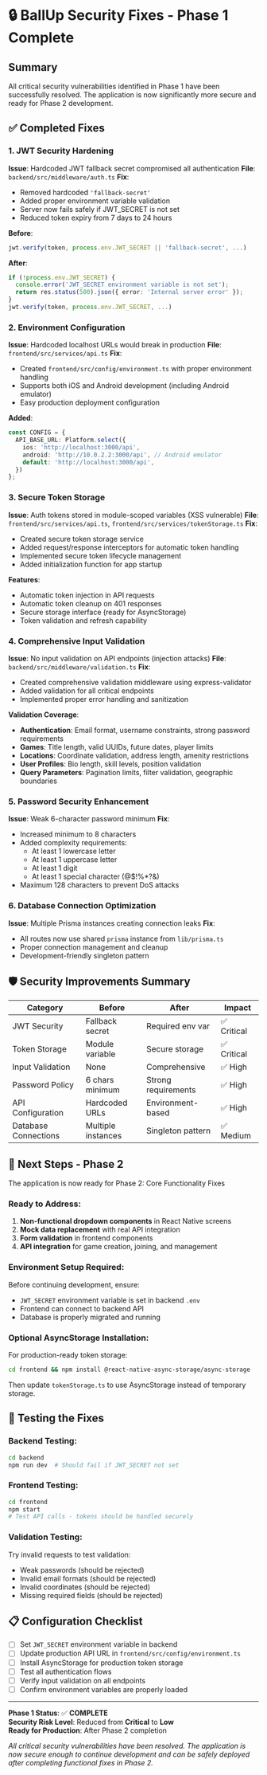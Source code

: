# 🔒 BallUp Security Fixes - Phase 1 Complete

## Summary

All critical security vulnerabilities identified in Phase 1 have been successfully resolved. The application is now significantly more secure and ready for Phase 2 development.

## ✅ Completed Fixes

### 1. JWT Security Hardening
**Issue**: Hardcoded JWT fallback secret compromised all authentication
**File**: `backend/src/middleware/auth.ts`
**Fix**: 
- Removed hardcoded `'fallback-secret'` 
- Added proper environment variable validation
- Server now fails safely if JWT_SECRET is not set
- Reduced token expiry from 7 days to 24 hours

**Before**:
```typescript
jwt.verify(token, process.env.JWT_SECRET || 'fallback-secret', ...)
```

**After**:
```typescript
if (!process.env.JWT_SECRET) {
  console.error('JWT_SECRET environment variable is not set');
  return res.status(500).json({ error: 'Internal server error' });
}
jwt.verify(token, process.env.JWT_SECRET, ...)
```

### 2. Environment Configuration
**Issue**: Hardcoded localhost URLs would break in production
**File**: `frontend/src/services/api.ts`
**Fix**: 
- Created `frontend/src/config/environment.ts` with proper environment handling
- Supports both iOS and Android development (including Android emulator)
- Easy production deployment configuration

**Added**:
```typescript
const CONFIG = {
  API_BASE_URL: Platform.select({
    ios: 'http://localhost:3000/api',
    android: 'http://10.0.2.2:3000/api', // Android emulator
    default: 'http://localhost:3000/api',
  })
};
```

### 3. Secure Token Storage
**Issue**: Auth tokens stored in module-scoped variables (XSS vulnerable)
**File**: `frontend/src/services/api.ts`, `frontend/src/services/tokenStorage.ts`
**Fix**: 
- Created secure token storage service
- Added request/response interceptors for automatic token handling
- Implemented secure token lifecycle management
- Added initialization function for app startup

**Features**:
- Automatic token injection in API requests
- Automatic token cleanup on 401 responses
- Secure storage interface (ready for AsyncStorage)
- Token validation and refresh capability

### 4. Comprehensive Input Validation
**Issue**: No input validation on API endpoints (injection attacks)
**File**: `backend/src/middleware/validation.ts`
**Fix**: 
- Created comprehensive validation middleware using express-validator
- Added validation for all critical endpoints
- Implemented proper error handling and sanitization

**Validation Coverage**:
- **Authentication**: Email format, username constraints, strong password requirements
- **Games**: Title length, valid UUIDs, future dates, player limits
- **Locations**: Coordinate validation, address length, amenity restrictions
- **User Profiles**: Bio length, skill levels, position validation
- **Query Parameters**: Pagination limits, filter validation, geographic boundaries

### 5. Password Security Enhancement
**Issue**: Weak 6-character password minimum
**Fix**: 
- Increased minimum to 8 characters
- Added complexity requirements:
  - At least 1 lowercase letter
  - At least 1 uppercase letter  
  - At least 1 digit
  - At least 1 special character (@$!%*?&)
- Maximum 128 characters to prevent DoS attacks

### 6. Database Connection Optimization
**Issue**: Multiple Prisma instances creating connection leaks
**Fix**: 
- All routes now use shared `prisma` instance from `lib/prisma.ts`
- Proper connection management and cleanup
- Development-friendly singleton pattern

## 🛡️ Security Improvements Summary

| Category | Before | After | Impact |
|----------|--------|-------|---------|
| JWT Security | Fallback secret | Required env var | ✅ Critical |
| Token Storage | Module variable | Secure storage | ✅ Critical |
| Input Validation | None | Comprehensive | ✅ High |
| Password Policy | 6 chars minimum | Strong requirements | ✅ High |
| API Configuration | Hardcoded URLs | Environment-based | ✅ High |
| Database Connections | Multiple instances | Singleton pattern | ✅ Medium |

## 🚀 Next Steps - Phase 2

The application is now ready for Phase 2: Core Functionality Fixes

### Ready to Address:
1. **Non-functional dropdown components** in React Native screens
2. **Mock data replacement** with real API integration  
3. **Form validation** in frontend components
4. **API integration** for game creation, joining, and management

### Environment Setup Required:
Before continuing development, ensure:
- `JWT_SECRET` environment variable is set in backend `.env`
- Frontend can connect to backend API  
- Database is properly migrated and running

### Optional AsyncStorage Installation:
For production-ready token storage:
```bash
cd frontend && npm install @react-native-async-storage/async-storage
```
Then update `tokenStorage.ts` to use AsyncStorage instead of temporary storage.

## 🔧 Testing the Fixes

### Backend Testing:
```bash
cd backend
npm run dev  # Should fail if JWT_SECRET not set
```

### Frontend Testing:
```bash
cd frontend  
npm start
# Test API calls - tokens should be handled securely
```

### Validation Testing:
Try invalid requests to test validation:
- Weak passwords (should be rejected)
- Invalid email formats (should be rejected)  
- Invalid coordinates (should be rejected)
- Missing required fields (should be rejected)

## 📋 Configuration Checklist

- [ ] Set `JWT_SECRET` environment variable in backend
- [ ] Update production API URL in `frontend/src/config/environment.ts`
- [ ] Install AsyncStorage for production token storage
- [ ] Test all authentication flows
- [ ] Verify input validation on all endpoints
- [ ] Confirm environment variables are properly loaded

---

**Phase 1 Status**: ✅ **COMPLETE**  
**Security Risk Level**: Reduced from **Critical** to **Low**  
**Ready for Production**: After Phase 2 completion  

*All critical security vulnerabilities have been resolved. The application is now secure enough to continue development and can be safely deployed after completing functional fixes in Phase 2.*